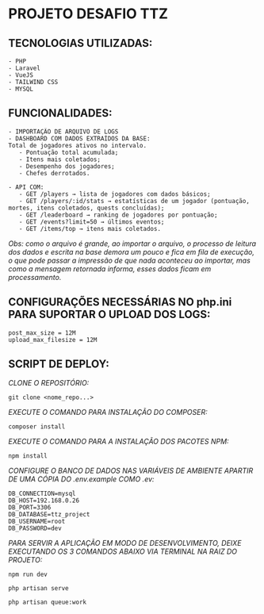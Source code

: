 
# PROJETO DESAFIO TTZ

## TECNOLOGIAS UTILIZADAS:
    - PHP
    - Laravel
    - VueJS
    - TAILWIND CSS
    - MYSQL

## FUNCIONALIDADES:
    - IMPORTAÇÃO DE ARQUIVO DE LOGS
    - DASHBOARD COM DADOS EXTRAÍDOS DA BASE:
    Total de jogadores ativos no intervalo.
       - Pontuação total acumulada;
       - Itens mais coletados;
       - Desempenho dos jogadores;
       - Chefes derrotados.

    - API COM:
       - GET /players → lista de jogadores com dados básicos;
       - GET /players/:id/stats → estatísticas de um jogador (pontuação, mortes, itens coletados, quests concluídas);
       - GET /leaderboard → ranking de jogadores por pontuação;
       - GET /events?limit=50 → últimos eventos;
       - GET /items/top → itens mais coletados.

_Obs: como o arquivo é grande, ao importar o arquivo, o processo de leitura dos dados e escrita na base demora um pouco e fica em fila de execução, o que pode passar a impressão de que nada aconteceu ao importar, mas como a mensagem retornada informa, esses dados ficam em processamento._

## CONFIGURAÇÕES NECESSÁRIAS NO php.ini PARA SUPORTAR O UPLOAD DOS LOGS:
    post_max_size = 12M
    upload_max_filesize = 12M

## SCRIPT DE DEPLOY:
*CLONE O REPOSITÓRIO:*
    
    git clone <nome_repo...>

*EXECUTE O COMANDO PARA INSTALAÇÃO DO COMPOSER:*

    composer install 

*EXECUTE O COMANDO PARA A INSTALAÇÃO DOS PACOTES NPM:*

    npm install

*CONFIGURE O BANCO DE DADOS NAS VARIÁVEIS DE AMBIENTE APARTIR DE UMA CÓPIA DO .env.example COMO .ev:*

    DB_CONNECTION=mysql
    DB_HOST=192.168.0.26
    DB_PORT=3306
    DB_DATABASE=ttz_project
    DB_USERNAME=root
    DB_PASSWORD=dev

*PARA SERVIR A APLICAÇÃO EM MODO DE DESENVOLVIMENTO, DEIXE EXECUTANDO OS 3 COMANDOS ABAIXO VIA TERMINAL NA RAIZ DO PROJETO:*
    
    npm run dev

    php artisan serve

    php artisan queue:work